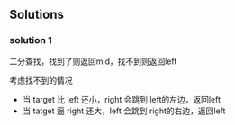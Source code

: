 ## Solutions
### solution 1
二分查找，找到了则返回mid，找不到则返回left

考虑找不到的情况
- 当 target 比 left 还小，right 会跳到 left的左边，返回left
- 当 tatget 逼 right 还大，left 会跳到 right的右边，返回left
